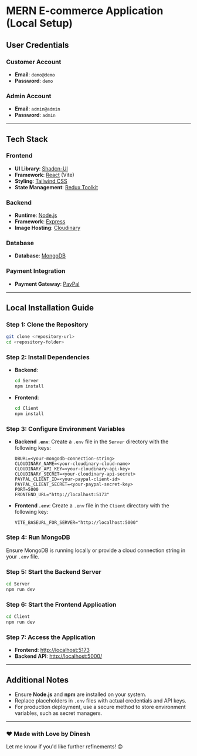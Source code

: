 # MERN E-commerce Application (Local Setup)

## User Credentials

### Customer Account  
- **Email**: `demo@demo`  
- **Password**: `demo`  

### Admin Account  
- **Email**: `admin@admin`  
- **Password**: `admin`  

---

## Tech Stack

### Frontend  
- **UI Library**: [Shadcn-UI](https://ui.shadcn.com/)  
- **Framework**: [React](https://vite.dev/) (Vite)  
- **Styling**: [Tailwind CSS](https://tailwindcss.com/)  
- **State Management**: [Redux Toolkit](https://redux-toolkit.js.org/)  

### Backend  
- **Runtime**: [Node.js](https://nodejs.org/)  
- **Framework**: [Express](https://expressjs.com/)  
- **Image Hosting**: [Cloudinary](https://cloudinary.com/)  

### Database  
- **Database**: [MongoDB](https://www.mongodb.com/)  

### Payment Integration  
- **Payment Gateway**: [PayPal](https://developer.paypal.com/)  

---

## Local Installation Guide  

### Step 1: Clone the Repository  
```bash
git clone <repository-url>
cd <repository-folder>
```

### Step 2: Install Dependencies  
- **Backend**:  
  ```bash
  cd Server
  npm install
  ```
- **Frontend**:  
  ```bash
  cd Client
  npm install
  ```

### Step 3: Configure Environment Variables  
- **Backend `.env`**: Create a `.env` file in the `Server` directory with the following keys:  
  ```env
  DBURL=<your-mongodb-connection-string>
  CLOUDINARY_NAME=<your-cloudinary-cloud-name>
  CLOUDINARY_API_KEY=<your-cloudinary-api-key>
  CLOUDINARY_SECRET=<your-cloudinary-api-secret>
  PAYPAL_CLIENT_ID=<your-paypal-client-id>
  PAYPAL_CLIENT_SECRET=<your-paypal-secret-key>
  PORT=5000
  FRONTEND_URL="http://localhost:5173"
  ```

- **Frontend `.env`**: Create a `.env` file in the `Client` directory with the following key:  
  ```env
  VITE_BASEURL_FOR_SERVER="http://localhost:5000"
  ```

### Step 4: Run MongoDB  
Ensure MongoDB is running locally or provide a cloud connection string in your `.env` file.

### Step 5: Start the Backend Server  
```bash
cd Server
npm run dev
```

### Step 6: Start the Frontend Application  
```bash
cd Client
npm run dev
```

### Step 7: Access the Application  
- **Frontend**: [http://localhost:5173](http://localhost:5173)  
- **Backend API**: [http://localhost:5000/](http://localhost:5000/)  

---

## Additional Notes  
- Ensure **Node.js** and **npm** are installed on your system.  
- Replace placeholders in `.env` files with actual credentials and API keys.  
- For production deployment, use a secure method to store environment variables, such as secret managers.  

---

### ❤️ Made with Love by Dinesh  

Let me know if you'd like further refinements! 😊
